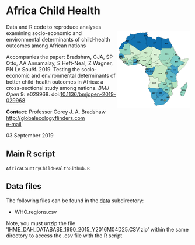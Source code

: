 # Africa Child Health
<img align="right" src="AfricaChildHealth.png" alt="Child Health" width="200" style="margin-top: 20px">

Data and R code to reproduce analyses examining socio-economic and environmental determinants of child-health outcomes among African nations

Accompanies the paper: Bradshaw, CJA, SP Otto, AA Annamalay, S Heft-Neal, Z Wagner, PN Le Souëf. 2019. Testing the socio-economic and environmental determinants of better child-health outcomes in Africa: a cross-sectional study among nations. <em>BMJ Open</em> 9: e029968. doi:<a href="http://doi.org/10.1136/bmjopen-2019-029968">10.1136/bmjopen-2019-029968</a>

<strong>Contact</strong>: Professor Corey J. A. Bradshaw <br>
http://globalecologyflinders.com <br>
<a href="mailto:corey.bradshaw@flinders.edu.au">e-mail</a>

03 September 2019

## Main R script
<code>AfricaCountryChildHealthGithub.R</code>

## Data files
The following files can be found in the <a href="https://github.com/cjabradshaw/AfricaChildHealth/tree/master/data">data</a> subdirectory:

- WHO.regions.csv

Note, you must unzip the file 'IHME_DAH_DATABASE_1990_2015_Y2016M04D25.CSV.zip' within the same directory to access the .csv file with the R script
